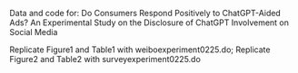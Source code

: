 Data and code for: 
Do Consumers Respond Positively to ChatGPT-Aided Ads? An Experimental Study on the Disclosure of ChatGPT Involvement on Social Media

Replicate Figure1 and Table1 with weiboexperiment0225.do; 
Replicate Figure2 and Table2 with surveyexperiment0225.do
